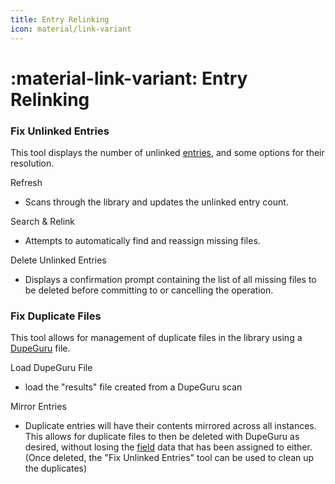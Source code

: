 ```yaml
---
title: Entry Relinking
icon: material/link-variant
---
```


# :material-link-variant: Entry Relinking

### Fix Unlinked Entries

This tool displays the number of unlinked [entries](entries.md), and some options for their resolution.

Refresh

-   Scans through the library and updates the unlinked entry count.

Search & Relink

-   Attempts to automatically find and reassign missing files.

Delete Unlinked Entries

-   Displays a confirmation prompt containing the list of all missing files to be deleted before committing to or cancelling the operation.

### Fix Duplicate Files

This tool allows for management of duplicate files in the library using a [DupeGuru](https://dupeguru.voltaicideas.net/) file.

Load DupeGuru File

-   load the "results" file created from a DupeGuru scan

Mirror Entries

-   Duplicate entries will have their contents mirrored across all instances. This allows for duplicate files to then be deleted with DupeGuru as desired, without losing the [field](fields.md) data that has been assigned to either. (Once deleted, the "Fix Unlinked Entries" tool can be used to clean up the duplicates)

